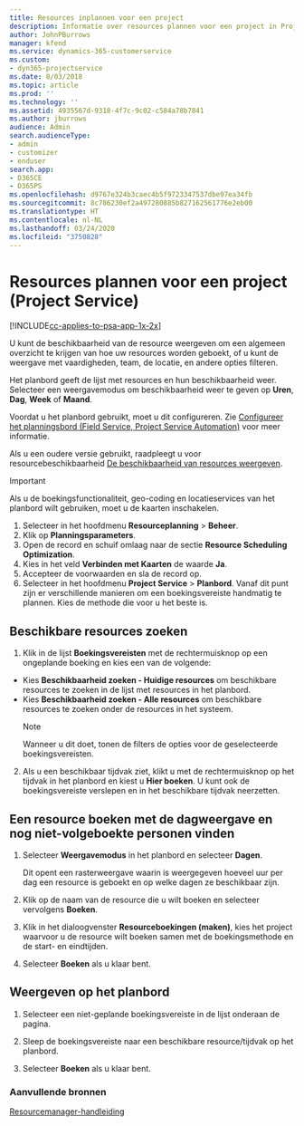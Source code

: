 ```yaml
---
title: Resources inplannen voor een project
description: Informatie over resources plannen voor een project in Project Service
author: JohnPBurrows
manager: kfend
ms.service: dynamics-365-customerservice
ms.custom:
- dyn365-projectservice
ms.date: 8/03/2018
ms.topic: article
ms.prod: ''
ms.technology: ''
ms.assetid: 4935567d-9318-4f7c-9c02-c584a78b7841
ms.author: jburrows
audience: Admin
search.audienceType:
- admin
- customizer
- enduser
search.app:
- D365CE
- D365PS
ms.openlocfilehash: d9767e324b3caec4b5f9723347537dbe97ea34fb
ms.sourcegitcommit: 8c786230ef2a497280885b827162561776e2eb00
ms.translationtype: HT
ms.contentlocale: nl-NL
ms.lasthandoff: 03/24/2020
ms.locfileid: "3750828"
---
```

# <a name="schedule-resources-for-a-project-project-service"></a>Resources plannen voor een project (Project Service)

[!INCLUDE[cc-applies-to-psa-app-1x-2x](../includes/cc-applies-to-psa-app-1x-2x.md)]

U kunt de beschikbaarheid van de resource weergeven om een algemeen overzicht te krijgen van hoe uw resources worden geboekt, of u kunt de weergave met vaardigheden, team, de locatie, en andere opties filteren.  
  
Het planbord geeft de lijst met resources en hun beschikbaarheid weer. Selecteer een weergavemodus om beschikbaarheid weer te geven op **Uren**, **Dag**, **Week** of **Maand**.  
  
Voordat u het planbord gebruikt, moet u dit configureren. Zie [Configureer het planningsbord (Field Service, Project Service Automation)](../field-service/configure-schedule-board.md) voor meer informatie.
  
Als u een oudere versie gebruikt, raadpleegt u voor resourcebeschikbaarheid [De beschikbaarheid van resources weergeven](../project-service/view-resource-availability.md).  

> [!IMPORTANT]
>  Als u de boekingsfunctionaliteit, geo-coding en locatieservices van het planbord wilt gebruiken, moet u de kaarten inschakelen.  
> 
> 1. Selecteer in het hoofdmenu **Resourceplanning** > **Beheer**.  
> 2. Klik op **Planningsparameters**.  
> 3. Open de record en schuif omlaag naar de sectie **Resource Scheduling Optimization**.  
> 4. Kies in het veld **Verbinden met Kaarten** de waarde **Ja**.  
> 5. Accepteer de voorwaarden en sla de record op.  
> 6. Selecteer in het hoofdmenu **Project Service** > **Planbord**. Vanaf dit punt zijn er verschillende manieren om een boekingsvereiste handmatig te plannen. Kies de methode die voor u het beste is.
  
## <a name="find-available-resources"></a>Beschikbare resources zoeken

1.  Klik in de lijst **Boekingsvereisten** met de rechtermuisknop op een ongeplande boeking en kies een van de volgende:  
  
- Kies **Beschikbaarheid zoeken - Huidige resources** om beschikbare resources te zoeken in de lijst met resources in het planbord.  
- Kies **Beschikbaarheid zoeken - Alle resources** om beschikbare resources te zoeken onder de resources in het systeem.  
   > [!NOTE]
   >  Wanneer u dit doet, tonen de filters de opties voor de geselecteerde boekingsvereisten.  
  
2. Als u een beschikbaar tijdvak ziet, klikt u met de rechtermuisknop op het tijdvak in het planbord en kiest u **Hier boeken**. U kunt ook de boekingsvereiste verslepen en in het beschikbare tijdvak neerzetten.  
  

## <a name="book-a-resource-using-the-daily-view-and-find-whos-under-booked"></a>Een resource boeken met de dagweergave en nog niet-volgeboekte personen vinden
  
1.  Selecteer **Weergavemodus** in het planbord en selecteer **Dagen**.  
  
    Dit opent een rasterweergave waarin is weergegeven hoeveel uur per dag een resource is geboekt en op welke dagen ze beschikbaar zijn.  
  
2.  Klik op de naam van de resource die u wilt boeken en selecteer vervolgens **Boeken**.  
  
3.  Klik in het dialoogvenster **Resourceboekingen (maken)**, kies het project waarvoor u de resource wilt boeken samen met de boekingsmethode en de start- en eindtijden.  
  
4.  Selecteer **Boeken** als u klaar bent.  
  
## <a name="view-to-the-schedule-board"></a>Weergeven op het planbord
  
1.  Selecteer een niet-geplande boekingsvereiste in de lijst onderaan de pagina.  
  
2.  Sleep de boekingsvereiste naar een beschikbare resource/tijdvak op het planbord.  
  
3.  Selecteer **Boeken** als u klaar bent.  
  
### <a name="additional-resources"></a>Aanvullende bronnen  
 [Resourcemanager-handleiding](../project-service/resource-manager-guide.md)
